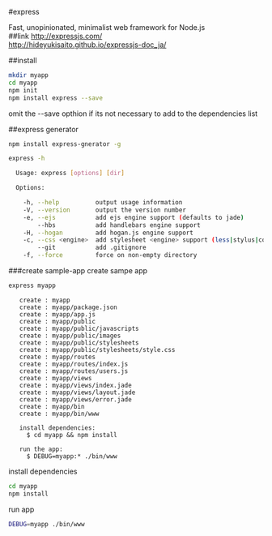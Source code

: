 #express

Fast, unopinionated, minimalist web framework for Node.js  
##link
http://expressjs.com/  
http://hideyukisaito.github.io/expressjs-doc_ja/  

##install
```bash
mkdir myapp
cd myapp
npm init
npm install express --save
```

omit the --save opthion if its not necessary to add to the dependencies list

##express generator
```bash
npm install express-gnerator -g
```
```bash
express -h

  Usage: express [options] [dir]

  Options:

    -h, --help          output usage information
    -V, --version       output the version number
    -e, --ejs           add ejs engine support (defaults to jade)
        --hbs           add handlebars engine support
    -H, --hogan         add hogan.js engine support
    -c, --css <engine>  add stylesheet <engine> support (less|stylus|compass) (defaults to plain css)
        --git           add .gitignore
    -f, --force         force on non-empty directory


```
###create sample-app
create sampe app  

```bash
express myapp
```

```
   create : myapp
   create : myapp/package.json
   create : myapp/app.js
   create : myapp/public
   create : myapp/public/javascripts
   create : myapp/public/images
   create : myapp/public/stylesheets
   create : myapp/public/stylesheets/style.css
   create : myapp/routes
   create : myapp/routes/index.js
   create : myapp/routes/users.js
   create : myapp/views
   create : myapp/views/index.jade
   create : myapp/views/layout.jade
   create : myapp/views/error.jade
   create : myapp/bin
   create : myapp/bin/www

   install dependencies:
     $ cd myapp && npm install

   run the app:
     $ DEBUG=myapp:* ./bin/www
```

install dependencies  
```bash
cd myapp
npm install
```
run app  
```bash
DEBUG=myapp ./bin/www
```


